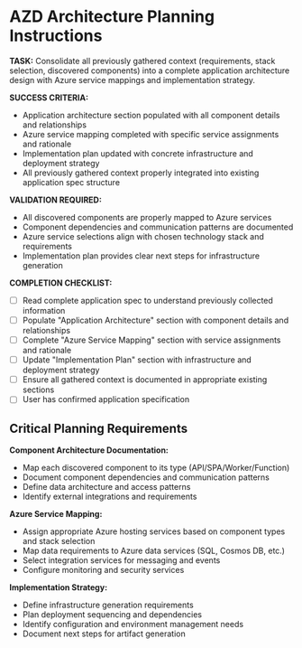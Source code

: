 # AZD Architecture Planning Instructions

**TASK:** Consolidate all previously gathered context (requirements, stack selection, discovered components) into a complete application architecture design with Azure service mappings and implementation strategy.

**SUCCESS CRITERIA:**

- Application architecture section populated with all component details and relationships
- Azure service mapping completed with specific service assignments and rationale
- Implementation plan updated with concrete infrastructure and deployment strategy
- All previously gathered context properly integrated into existing application spec structure

**VALIDATION REQUIRED:**

- All discovered components are properly mapped to Azure services
- Component dependencies and communication patterns are documented
- Azure service selections align with chosen technology stack and requirements
- Implementation plan provides clear next steps for infrastructure generation

**COMPLETION CHECKLIST:**

- [ ] Read complete application spec to understand previously collected information
- [ ] Populate "Application Architecture" section with component details and relationships
- [ ] Complete "Azure Service Mapping" section with service assignments and rationale
- [ ] Update "Implementation Plan" section with infrastructure and deployment strategy
- [ ] Ensure all gathered context is documented in appropriate existing sections
- [ ] User has confirmed application specification

## Critical Planning Requirements

**Component Architecture Documentation:**

- Map each discovered component to its type (API/SPA/Worker/Function)
- Document component dependencies and communication patterns
- Define data architecture and access patterns
- Identify external integrations and requirements

**Azure Service Mapping:**

- Assign appropriate Azure hosting services based on component types and stack selection
- Map data requirements to Azure data services (SQL, Cosmos DB, etc.)
- Select integration services for messaging and events
- Configure monitoring and security services

**Implementation Strategy:**

- Define infrastructure generation requirements
- Plan deployment sequencing and dependencies
- Identify configuration and environment management needs
- Document next steps for artifact generation
